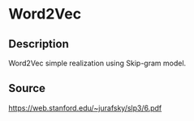 # Word2Vec
## Description
Word2Vec simple realization using Skip-gram model.
## Source
https://web.stanford.edu/~jurafsky/slp3/6.pdf

